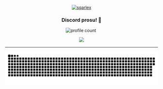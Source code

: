  <div align="center">
 
 [![sqarlex](https://cdn.discordapp.com/attachments/604649685113765917/885248252214136902/logophot2.png)](https://github.com/sqarlex/)

<div align="center">
 
  ### Discord prosu! 🤠
  
![profile count](https://komarev.com/ghpvc/?username=sqarlex&color=8b72ff)&nbsp;

[<img src="https://discord.c99.nl/widget/theme-3/961687693882949692.png"></img>](https://discord.com/users/961687693882949692)

  ***
  <a href=#><img src="sqarlexcontributions.svg"></a>

</div>
</div>
